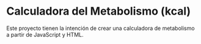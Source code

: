 Calculadora del Metabolismo (kcal)
=======================

Este proyecto tienen la intención de crear una calculadora de metabolismo a partir de JavaScript y HTML.